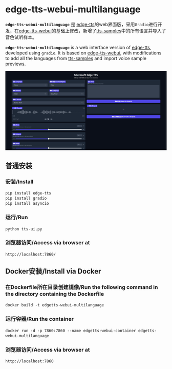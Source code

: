 # edge-tts-webui-multilanguage

**`edge-tts-webui-multilanguage`** 是 [edge-tts](https://github.com/rany2/edge-tts)的web界面版，采用`Gradio`进行开发，在[edge-tts-webui](https://github.com/ycyy/edge-tts-webui)的基础上修改，新增了[tts-samples](https://github.com/yaph/tts-samples)中的所有语言并导入了音色试听样本。

**`edge-tts-webui-multilanguage`** is a web interface version of [edge-tts](https://github.com/rany2/edge-tts), developed using `gradio`. It is based on [edge-tts-webui](https://github.com/ycyy/edge-tts-webui), with modifications to add all the languages from [tts-samples](https://github.com/yaph/tts-samples) and import voice sample previews.


![](Snipaste.png)


## 普通安装

### 安装/Install

    pip install edge-tts
    pip install gradio
    pip install asyncio

### 运行/Run

    python tts-ui.py

### 浏览器访问/Access via browser at

    http://localhost:7860/

## Docker安装/Install via Docker

### 在Dockerfile所在目录创建镜像/Run the following command in the directory containing the Dockerfile

    docker build -t edgetts-webui-multilanguage

### 运行容器/Run the container

    docker run -d -p 7860:7860 --name edgetts-webui-container edgetts-webui-multilanguage

### 浏览器访问/Access via browser at

    http://localhost:7860

